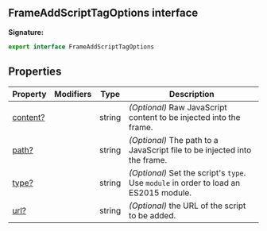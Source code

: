 ## FrameAddScriptTagOptions interface

**Signature:**

```typescript
export interface FrameAddScriptTagOptions
```

## Properties

| Property                                                    | Modifiers | Type   | Description                                                                                                      |
| ----------------------------------------------------------- | --------- | ------ | ---------------------------------------------------------------------------------------------------------------- |
| [content?](./puppeteer.frameaddscripttagoptions.content.md) |           | string | <i>(Optional)</i> Raw JavaScript content to be injected into the frame.                                          |
| [path?](./puppeteer.frameaddscripttagoptions.path.md)       |           | string | <i>(Optional)</i> The path to a JavaScript file to be injected into the frame.                                   |
| [type?](./puppeteer.frameaddscripttagoptions.type.md)       |           | string | <i>(Optional)</i> Set the script's <code>type</code>. Use <code>module</code> in order to load an ES2015 module. |
| [url?](./puppeteer.frameaddscripttagoptions.url.md)         |           | string | <i>(Optional)</i> the URL of the script to be added.                                                             |
